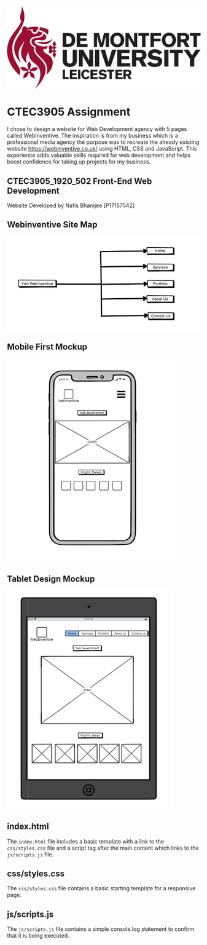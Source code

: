 ![DMU Logo](/images/mockups/dmu-logo.png)

# CTEC3905 Assignment

I chose to design a website for Web Development agency with 5 pages called WebInventive. The inspiration is from my business which is a professional media agency the purpose was to recreate the already existing website https://webinventive.co.uk/ using HTML, CSS and JavaScript. This experience adds valuable skills required for web development and helps boost confidence for taking up projects for my business.

## CTEC3905_1920_502 Front-End Web Development

Website Developed by Nafis Bhamjee [P17157542]

## Webinventive Site Map

![Site Map](/images/mockups/site_map.PNG)

## Mobile First Mockup

![Mobile Design](/images/mockups/mobile_first.PNG)

## Tablet Design Mockup

![Tablet Design](/images/mockups/tablet_map.PNG)

## index.html

The `index.html` file includes a basic template with a link to the `css/styles.css` file and a script tag after the main content which links to the `js/scripts.js` file.

## css/styles.css

The `css/styles.css` file contains a basic starting template for a responsive page.

## js/scripts.js

The `js/scripts.js` file contains a simple console.log statement to confirm that it is being executed.
